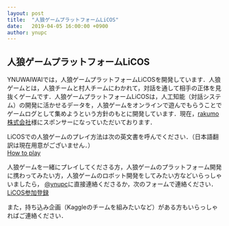 ```yaml
---
layout: post
title:  "人狼ゲームプラットフォームLiCOS"
date:   2019-04-05 16:00:00 +0900
author: ynupc
---
```


## 人狼ゲームプラットフォームLiCOS

YNUWAIWAIでは，人狼ゲームプラットフォームLiCOSを開発しています．人狼ゲームとは，人狼チームと村人チームにわかれて，対話を通して相手の正体を見抜くゲームです．人狼ゲームプラットフォームLiCOSは，人工知能（対話システム）の開発に活かせるデータを，人狼ゲームをオンラインで遊んでもらうことでゲームログとして集めようという方針のもとに開発しています．現在，[rakumo 株式会社](https://corporate.rakumo.com/)様にスポンサーになっていただいております．

LiCOSでの人狼ゲームのプレイ方法は次の英文書を呼んでください．（日本語翻訳は現在用意がございません．）  
[How to play](https://docs.google.com/document/d/15tcG-1LNtzEy5-Fqnz6FR38qZ12PVVnhrL9vYFdZ6hg/edit?usp=sharing)


人狼ゲームを一緒にプレイしてくださる方，人狼ゲームのプラットフォーム開発に携わってみたい方，人狼ゲームのロボット開発をしてみたい方などいらっしゃいましたら，
[@ynupc](https://twitter.com/ynupc)に直接連絡くださるか，次のフォームで連絡ください．  
[LiCOS参加登録](https://ws.formzu.net/dist/S61026841)

また，持ち込み企画（Kaggleのチームを組みたいなど）がある方もいらっしゃればご連絡ください．
